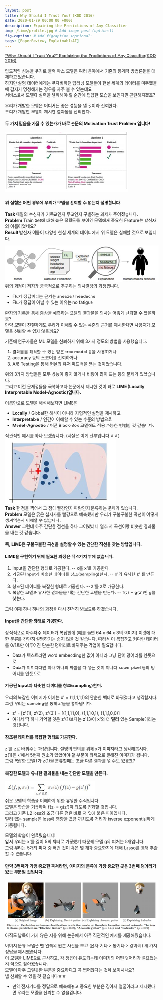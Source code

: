 ```yaml
---
layout: post
title: Why Should I Trust You? (KDD 2016)
date: 2020-01-29 00:00:00 +0000
description: Expaining the Predictions of Any Classifier
img: /lime/profile.jpg # Add image post (optional)
fig-caption: # Add figcaption (optional)
tags: [PaperReview, ExplainableAI]
---
```


[“Why Should I Trust You?” Explaining the Predictions of Any Classifier(KDD 2016)](https://www.kdd.org/kdd2016/papers/files/rfp0573-ribeiroA.pdf)  
   
  
압도적인 성능을 무기로 블랙 박스 모델은 여러 분야에서 기존의 통계적 방법론들을 대체하고 있습니다.  
하지만 실험 데이터에게는 무자비하던 딥러닝 모델들이 현실 세계의 데이터를 마주했을 때 갑자기 멍청해지는 경우를 자주 볼 수 있는데요  
서비스로서 모델이 실력을 발휘해야 할 순간에 답답한 모습을 보인다면 곤란해지겠죠?  
  
우리가 개발한 모델은 어디서든 좋은 성능을 낼 것이라 신뢰한다.  
우리가 개발한 모델이 제시한 결과물을 신뢰한다.  
  
#### 두 가지 믿음을 가질 수 있는가가 바로 논문의 Motivation Trust Problem 입니다!
  
  
  
![](/assets/img/lime/limeone.jpg)   
#### 위 실험은 어떤 경우에 우리가 모델을 신뢰할 수 없는지 설명합니다.  
  
<b> Task </b>  메일의 수신자가 기독교인지 무교인지 구별하는 과제가 주어졌습니다.  
<b> Problem </b>  Train Set에 대해 높은 정확도를 보이던 모델에게 중요한 Feature는 발신자의 이름이었네요?  
<b> Result </b>  발신자 이름이 다양한 현실 세계의 데이터에서 위 모델은 실패할 것으로 보입니다.  
  
  
![](/assets/img/lime/limetwo.jpg)     
위의 과정이 저자가 궁극적으로 추구하는 의사결정의 과정입니다.  
- Flu가 정답이라는 근거는 sneeze / headache  
- Flu가 정답이 아닐 수 있는 이유는 no fatigue  
  
환자의 기록을 통해 증상을 예측하는 모델의 결과물을 의사는 어떻게 신뢰할 수 있을까요?  
만약 모델이 친절하게도 우리가 이해할 수 있는 수준의 근거를 제시한다면 사용자가 모델을 신뢰할 수 있지 않을까요?  
  
  
기존에 연구자들은 ML 모델을 신뢰하기 위해 3가지 정도의 방법을 사용했습니다.  
  
1. 결과물을 해석할 수 있는 얕은 tree model 등을 사용하거나  
2. accuracy 등의 스코어를 신뢰하거나  
3. A/B Testing을 통해 현실의 유저 피드백을 받는 것이었습니다.  
  
위의 3가지 방법들은 모두 성능이 좋지 않거나 비용이 많이 드는 등의 문제가 있었습니다.  
그리고 이런 문제점들을 극복하고자 논문에서 제시한 것이 바로 <b>LIME (Locally Interpretable Model-Agnostic)입니다.</b>  
  
  
  
이름만으로 모델을 해석해보자면 LIME은  
- <b>Locally</b> / Global한 해석이 아니라 지협적인 설명을 제시하고  
- <b>Interpretable</b> / 인간이 이해할 수 있는 수준의 방법으로  
- <b>Model-Agnostic</b> / 어떤 Black-Box 모델에도 적용 가능한 방법일 것 같습니다.  
  
  
직관적인 예시를 하나 보겠습니다. (사실은 이게 전부입니다 ㅎㅎ)  
![](/assets/img/lime/limethree.jpg)  
<b> Task </b> 한 점을 찍어서 그 점이 빨강인지 파랑인지 분류하는 문제가 있습니다.  
<b> Problem </b>  모델은 굵은 십자가를 빨강으로 예측했지만 우리가 구불구불한 곡선이 어떻게 생겨먹은지 이해할 수 없습니다.  
<b> Answer </b>  그런데 아주 간단한 점선을 하나 그어봤더니 얼추 저 곡선이랑 비슷한 결과물을 내는 것 같습니다.  
  
#### 즉, LIME은 구불구불한 곡선을 설명할 수 있는 간단한 직선을 찾는 방법입니다.  
  
  
  
#### LIME을 구현하기 위해 필요한 과정은 딱 4가지 밖에 없습니다.  
1. Input을 간단한 형태로 가공한다.  -- x를 x'로 가공한다.  
2. 가공된 Input과 비슷한 데이터를 창조(sampling)한다. -- x'와 유사한 z' 를 만든다.  
3. 창조된 데이터를 복잡한 형태로 가공한다. -- z'를 z로 가공한다.  
4. 복잡한 모델과 유사한 결과물을 내는 간단한 모델을 만든다. -- f(z) = g(z')인 g를 찾는다.  
  
  
그럼 이제 하나 하나의 과정을 다시 천천히 봐보도록 하겠습니다.  

#### Input을 간단한 형태로 가공한다.  
상식적으로 아주아주 데이터가 복잡한데 (예를 들면 64 x 64 x 3의 이미지) 이것에 대한 분류를 간단히 설명하기는 쉽지 않을 것 같습니다. 
따라서 이 복잡하고 커다란 데이터를 0/1로만 이루어진 단순한 덩어리로 바꿔주는 작업이 필요합니다.  
- Data가 텍스트라면 word embedding한 값이 아니라 그냥 단어 덩어리를 인풋으로  
- Data가 이미지라면 하나 하나의 픽셀을 다 넣는 것이 아니라 super pixel 등의 덩어리를 인풋으로  
  
  
#### 가공된 Input과 비슷한 데이터를 창조(sampling)한다.  
우리의 복잡한 이미지가 이제는 x' = (1,1,1,1,1)의 단순한 벡터로 바꿔졌다고 생각합시다. 그럼 우리는 samping을 통해 z'들을 뽑아냅니다.   
- z' = [z'(1), z'(2), z'(3)] = [(1,1,1,1,0), (1,1,1,0,1), (1,1,1,0,0)]
- 여기서 딱 하나 기억할 것은 z'(1)보다는 z'(3)이 x'와 더 <b>멀리</b> 있는 Sample이라는 것입니다.  
  
  
#### 창조된 데이터를 복잡한 형태로 가공한다.  
z'를 z로 바꿔주는 과정입니다. 설명의 편의를 위해 x가 이미지라고 생각해봅시다.  
z(1)은 x'에서 5번째 원소가 있었어야 할 부분이 회색으로 칠해진 이미지가 됩니다.  
그럼 복잡한 모델 f가 z(1)을 분류할때는 조금 다른 결과를 낼 수도 있겠죠?  
  
  
#### 복잡한 모델과 유사한 결과물을 내는 간단한 모델을 만든다.
![](/assets/img/lime/limefour.jpg)    
쉬운 모델의 학습을 이해하기 위한 유일한 수식입니다.   
모델은 학습을 거듭하며 f(z) = g(z')이 되도록 진화할 것입니다.  
그리고 기존 L2 loss와 조금 다른 점은 바로 저 앞에 붙은 파이입니다.  
멀리 있는 sample은 loss에 영향을 조금 끼치도록 거리가 inverse exponential하게 가중됩니다.  
  
  
모델의 학습이 완료됬습니다!  
앞서 우리는 x'를 길이 5의 벡터로 가정했기 때문에 모델 g의 피쳐는 5개입니다.  
그럼 우리는 5개의 피쳐 중 어떤 것이 혹은 몇 개가 중요한지에 대해 Lasso를 통해 추출할 수 있습니다.  
#### 만약 3번째가 가장 중요한 피쳐라면, 이미지의 분류에 가장 중요한 곳은 3번째 덩어리가 있는 부분일 것입니다.  
  
  
![](/assets/img/lime/limefive.jpg)  
아직도 납득이 가지 않은 저를 위해 논문에서 아주 직관적인 예시를 제공해줬습니다.  
  
이미지 분류 모델은 맨 왼쪽의 원본 사진을 보고 (전자 기타 > 통기타 > 강아지) 세 가지 정답을 제시했습니다.  
이 모델을 LIME으로 근사하고, 각 정답이 유도되는데 이미지의 어떤 덩어리가 중요했는지 역으로 찾아봤습니다.    
모델이 아주 그럴듯한 부분을 중요하다고 콕 찝어줬다는 것이 보이시나요?  
넵 신뢰할 수 있을 것 같습니다ㅎㅎ   
  
- 만약 전자기타를 정답으로 예측해놓고 중요한 부분은 강아지 얼굴이라고 제시했다면 우리는 모델을 신뢰할 수 없을겁니다.




